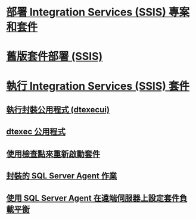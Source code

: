 # [部署 Integration Services (SSIS) 專案和套件](deploy-integration-services-ssis-projects-and-packages.md)  
# [舊版套件部署 (SSIS)](legacy-package-deployment-ssis.md)  

# [執行 Integration Services (SSIS) 套件](run-integration-services-ssis-packages.md)  
## [執行封裝公用程式 (dtexecui)](execute-package-utility-dtexecui-ui-reference.md)  
## [dtexec 公用程式](dtexec-utility.md)  
## [使用檢查點來重新啟動套件](restart-packages-by-using-checkpoints.md)  
## [封裝的 SQL Server Agent 作業](sql-server-agent-jobs-for-packages.md)  
## [使用 SQL Server Agent 在遠端伺服器上設定套件負載平衡](load-balancing-packages-on-remote-servers-by-using-sql-server-agent.md)  
